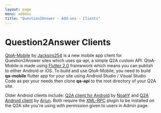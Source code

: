 ```yaml
---
layout: page
menu: addons
title: "Question2Answer - Add-ons - Clients"
---
```


# Question2Answer Clients

[QtoA-Mobile](https://appsmata.github.io/QtoA-Mobile/) by [Jacksiro254](https://question2answer.org/qa/user/Jacksiro254) is a new mobile app client for Question2Answer sites which uses qa-api, a simple Q2A custom API. QtoA-Mobile is made using [Flutter 2.0](https://flutter.io) framwwork which means you can publish to either Android or iOS. To build and use QtoA-Mobile, you need to build **qa-mobile** flutter app for your site using Android Studio / Visual Studio Code as per your needs then clone **qa-api** to the root directory of your Q2A site.

Older Android clients include: [Q2A client for Android](https://github.com/NoahY/q2android) by [NoahY](http://www.question2answer.org/qa/user/NoahY) and [Q2A Android client](https://github.com/arjunsuresh/qaoverflow) by [Arjun](http://gateoverflow.in/user/Arjun/). Both require the [XML-RPC](https://github.com/arjunsuresh/q2a-xml-rpc) plugin to be installed on the Q2A site you're using with permission given to users in Admin page.
